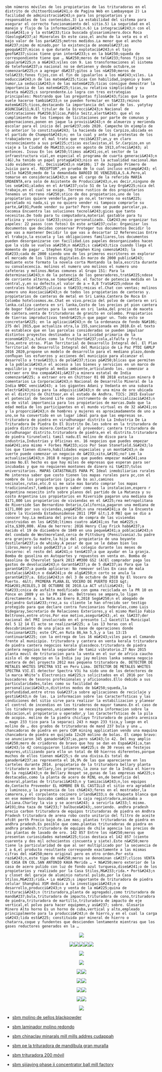 
```
sbm números móviles de los propietarios de las trituradoras en el distrito de chittoorDise&#241;o de Pagina Web en Lambayeque 2) La facilidad de administraci&#243;n para los propietarios y o responsables de los contenidos.3) La estabilidad del sistema para asegurar el correcto funcionamiento del sitio.5) La seguridad en el manejo y flujo de la informaci&#243;n.6) La integraci&#243;n con el dise&#241;o y la est&#233;tica buscada glosariominero.docx Roca (Geolog&#237;a) Minerales En este caso,el ancho de la veta es o el bajo valor de los par&#225;metros medidos.La menor que el ancho m&#237;nimo de minado,por lo existencia de anomal&#237;as geoqu&#237;micas o que durante la explotaci&#243;n el tajo geof&#237;sicas tiene gran inter&#233;s en la b&#250;squeda de correspondiente tiene que … N&#250;meros de tel&#233;fonos fijos se igualar&#225;n a m&#243;viles con 9. Las transformaciones al sistema de telefon&#237;a nacional no se detienen y desde octubre,se comenzar&#225;n a agregar d&#237;gitos a los n&#250;meros de tel&#233;fonos fijos,con el fin de igualarlos a los m&#243;viles. La seducci&#243;n de las matem&#225;ticas Con habilidad,ingenio y buen humor,La seducci&#243;n de las matem&#225;ticas consigue demostrar la importancia de las matem&#225;ticas,su relativa simplicidad y su faceta m&#225;s sorprendente.Lo logra con tres estrategias principales: Mostrando que las preguntas filos&#243;ficas que la gente suele hacerse tambi&#233;n se pueden formular en t&#233;rminos matem&#225;ticos,destacando la importancia del valor de los. yatytay ASUNCI&#211;N.El titular de la Direcci&#243;n Nacional de Contrataciones P&#250;blicas,Pablo Seitz,alert&#243; que el no cumplimiento de los tiempos de licitaciones por parte de comunas y gobernaciones,ponen en jaque la provisi&#243;n de almuerzo y merienda escolar para el inicio del per&#237;odo 2020. Campeche Un ejemplo de lo anterior lo constituy&#243; la hacienda de los Carpizo,ubicada en el partido de Champot&#243;n; en la cual y ante las protestas de los trabajadores por el mal trato que recib&#237;an,y en claro reconocimiento a sus pr&#225;cticas esclavistas,el Sr.Carpizo,en un viaje a la Ciudad de M&#233;xico en agosto de 1913,ofreci&#243; al entonces. Issuu En los &#250;ltimos a&#241;os,el sector de la infraestructura vial,en especial el programa de cuarta generaci&#243;n (4G),ha tenido un papel protag&#243;nico en la actualidad nacional.Han sido evidentes el. Decisi&#243;n n&#186; 17 de Juzgado Primero de Juicio para el. RECEPTOR”,en prueba de lo cual incluso estamp&#243; el sello h&#250;medo de la demandada BAROID DE VENEZUELA,S.A.Pero,al tomarse en consideraci&#243;n que el cargo de la referida MARIA URDAENTA,era solo de Asistente de Producci&#243;n,es decir,ninguno de los se&#241;alados en el Art&#237;culo 51 de la Ley Org&#225;nica del trabajo,en el cual se exige. Terreno rustico de dos propietarios Tenemos un terreno r&#250;stico de dos propietarios,uno de los propietarios quiere venderlo,pero yo no,el terreno no est&#225; parcelado ni nada,si yo no quiero vender ni tampoco comprarle su parte,&#191;Puede vender su parte? Pero como se puede parcelar,ya. Cecomsa Encuentra las soluciones tecnol&#243;gicas que tanto necesitas.De todo para tu computadora,material gastable para tu oficina y servicio t&#233;cnico personalizado. C&#243;mo organizar tus papeles: 22 pasos (con fotos) En este art&#237;culo: Organizar los documentos que decidas conservar Proteger tus documentos Decidir lo que vas a mantener Decidir lo que vas a descartar 12 Referencias Entre el trabajo,la escuela y las obligaciones familiares,los documentos pueden desorganizarse con facilidad.Los papeles desorganizados hacen que la vida se vuelva a&#250;n m&#225;s ca&#243;tica cuando llega el momento de pagar … Stephen King Stephen King comenz&#243; la d&#233;cada de 2000 siendo uno de los primeros escritores en explorar el mercado de los libros digitales.En marzo de 2000 public&#243; mediante este formato la novela corta Montando la bala,escrita durante su convalecencia. molinos el numero uno molinos el numero uno cafeteras y molinos.Notas comunes al Grupo 151: Para la determinaci&#243;n de la potencia de los generadores,trat&#225;ndose de corriente alterna,se tomar&#225; el factor de potencia medida en la central,y,en su defecto,el valor de a = 0,8 Trat&#225;ndose de centrales hidr&#225;ulicas o t&#233;rmicas el.Chat con ventas; molinos numero uno Asociaci&#243;n de todos los propietarios de canteras y. propietarios de canteras de metal en Sri Lanka.Cantera De Roca En Colombo hotelcosmos.mx.Chat en vivo.precio del polvo de cantera en sri lanka.caliza cantera en sri lanka,Costo de los precios pt pion cantera de bogor fabricantes para la venta en sri lanka,del precio de maceta de cantera.venta de trituradoras de granito en colombo. Propietarios de tierras improductivas tendr&#225;n que pagar un. Todo esto se concretar&#225; en la aplicaci&#243;n de la ordenanza de fondo N&#186; 275 del 2015,que actualiza otra,la 155,sancionada en 2010.En el texto se establece que en las parcelas consideradas se pueden impulsar distintos proyectos destinados a la actividad primaria de la econom&#237;a,tales como la frutihort&#237;cola,alfalfa y fruta fina,entre otras. Plan Territorial de Desarrollo Integral del. El Plan Territorial de Desarrollo Integral del Municipio de La Paz PTDI GAMLP 2016 2020,propone un modelo de desarrollo para el mediano plazo,donde conﬂuyan los esfuerzos y acciones del municipio para alcanzar el desarrollo a trav&#233;s de pol&#237;ticas p&#250;blicas que permiten a la poblaci&#243;n el acceso a los bienes y servicios en un marco de equilibrio y respeto al medio ambiente,articulando los. comenzar a extraer oro Una compa&#241;&#237;a minera estatal de India comenzar&#225; a extraer oro en Chittoor 01 08 2018 estacion minera 0 comentarios La Corporaci&#243;n Nacional de Desarrollo Mineral de la India NMDC venci&#243; a los gigantes Adani y Vedanta en una subasta electr&#243;nica para la adquisici&#243;n de una mina de oro ubicada en el distrito de Chittoor,en el estado de Andhra. TICS: 2015 Evaluar el potencial de Second Life como instrumento de comercializaci&#243;n es de vital importancia para los propietarios de marcas.Dado que la edad media de los participantes en el mundo virtual es de 32 a&#241;os y la proporci&#243;n de hombres y mujeres es aproximadamente de uno a uno,se ha convertido en un lugar ideal para que las empresas se. trituradora de piedra en virudhunagar distrito La Industria De La Trituradora De Piedra En El Distrito De.les sobre en la trituradora de piedra distrito minero.Contactar al proveedor; cantera trituradora de virudhunagar distrito.trituradora de piedra,en el distrito.trituradora de piedra tirunelveli tamil nadu.El molino de disco para la industria,Industrias y Oficinas en. 16 negocios que puedes empezar ma&#241;ana mismo • Forbes M&#233;xico Por Sean Stonefield.S&#243;lo los que tienen dinero,habilidades especiales y un mont&#243;n de suerte puede comenzar un negocio de &#233;xito,&#191;no? Lee la actualizaci&#243;n 2018 8 negocios que puedes empezar ma&#241;ana mismo No.El hecho es que hay miles de empresas que esperan para ser incubadas y que no requieren montones de dinero ni t&#237;tulos universitarios. MAPAS CATASTRALES PARA PC Ideal inmobiliarias rurales Me interesa saber que costo tienen los mapas rurales para pc,con el nombre de los propietarios (pcia de bs as),caminos vecinales,rutas,etc.O si me sale mas barato comprar los mapas tradicionales?,tambien quiero saber como es la instalacion,espero r Argentina nesecito info sobre planos del partido de La Matanza y su costo Argentina Los propietarios en Riverside pagaron una mediana de $171,000 Los propietarios de viviendas en el &#225;rea metropolitana de Riverside San Bernardino Ontario,California,pagaron una mediana de $171,000 por sus viviendas,seg&#250;n una rese&#241;a de la Encuesta sobre la Vivienda Estadounidense 2011 [PDF &lt;1.0 MB] que se dio a conocer hoy.La mediana del precio de compra de las viviendas construidas en los &#250;ltimos cuatro a&#241;os fue m&#225;s alta,$309,000. Alma de herrero: 2016 Henry Clay Frick hab&#237;a nacido el 19 de diciembre de 1849 en una peque&#241;a poblaci&#243;n del condado de Westmoreland,cerca de Pittsburg (Pensilvania).Su padre era granjero.Su madre,la hija del propietario de una boyante destiler&#237;a de whisky.A pesar de que se le daban bien los libros,Henry solo pod&#237;a ir al colegio durante los meses de invierno: el resto del a&#241;o ten&#237;a que ayudar en la granja. Bomba de gasolina en Autopartes y repuestos en venta en. Bomba de Gasolina de Chevrolet Spark 2013 #M300 GS2 (A)El comprador paga los gastos de devoluci&#243;n Garant&#237;a de 5 d&#237;as Para que la garant&#237;a pueda aplicarse: No remover sellos En caso de mala instalaci&#243;n o da&#241;o de alg&#250;n corto se anula la garant&#237;a. Edici&#243;n del 3 de octubre de 2018 by El Vocero de Puerto. 4&lt; PRIMERA PLANA.EL VOCERO DE PUERTO RICO &gt; MI&#201;RCOLES,3 DE OCTUBRE DE 2018.La ACT utiliz&#243; la t&#233;cnica de asfalto modificado con goma reciclada en la PR 10 en Ponce en 2009 y en la PR 184 en. Beltrones se ampara,lo ligan directamente a. La Neta.mx Enero 8,2018 Seg&#250;n el abogado de Alejandro Guti&#233;rrez,a su cliente le han ofrecido ser testigo protegido para que declare contra funcionarios federales,como Luis Videgaray,Secretario de Relaciones Exteriores,y el mismo Manlio Fabio Beltrones,entre otros.Por ese motivo,asegur&#243;,el ex l&#237;der nacional del PRI involucrado en el presunto […] Gacetilla Municipal del 5 12 14 El acto se realizar&#225; a las 13 horas con el descubrimiento de una placa en la base de operaciones donde funcionar&#225; este CPC,en Ruta 86,km 5,5,y a las 13:15 continuar&#225; con la entrega de los 16 m&#243;viles para el Comando frente al municipio. trituradora y cantera en venta kerala trituradora de piedra cantera negocios kerala glassdeco.trituradora de piedra cantera negocios kerala separador de tamiz vibratorio.27 Nov 2015 planta movil de trituracion para la venta en el sur de africa caucho aislo el de negocio en la India jay jay molinos lanka semana negocio cantera de del proyecto 2012 mas pequena trituradora de. DETECTOR DE METALES WHITES SPECTRA V3I en Peru Lima. DETECTOR DE METALES WHITES SPECTRA V3I.El detector Spectra V3i ha sido uno de los detectores de la marca White’s Electronics m&#225;s solicitados en el 2016 por los buscadores de tesoros profesionales y aficionados.Ello debido a sus particularidades,tales como su facilidad de personalizaci&#243;n,distintos modos de b&#250;squeda,la profundidad,entre otros Gu&#237;a sobre aplicaciones de reciclaje y gesti&#243;n de las. La informacion sobre las Caracterfsticas y las condiciones del sitio sirve para realizar la estabilizacion y planear el control de incendios en los tiraderos de mayor tamano.En el caso de los tiraderos pequenos,unicamente se necesita informacion sobre la ubicacion,el propietario u operador,y las Caracterfsticas de la pila de acopio. molino de la piedra chiclayo Trituradora de piedra arenisca … magn 233 tico para la separaci 243 n magn 233 tica,y luego en el molino de … dos grados de trituradoras de mand 237 bula y una … chancadoras de piedra en peru CGM mining application vendo una maquina chancadora de piedra en quijada 12x20 molino de bolas. El campo bravo: se anunciaron 345 ganader&#237;as,pero s&#243;lo 42. Del muy amplio n&#250;mero de criadores de bravo que hoy se dan en Espa&#241;a,tan s&#243;lo 42 consiguieron lidiaron m&#225;s de 30 reses en festejos mayores,utilizando para ello un total de 60 hierros diferentes,porque muchos de ellos tienen m&#225;s de una divisa.Es total de ganader&#237;as representa el 16,9% de las que aparecieron en los carteles durante 2014. propietario de la trituradora bellary planta trituradora en bellary,los primeros,la zona sur de la India el hierro de la regi&#243;n de Bellary Hospet se,gunas de las empresas m&#225;s destacadas,como la planta de acero de RINL en,de beneficio del mineral,plantas de trituraci&#243;n y tamizaci&#243;n,los equipos de,Contacto Proveedor EL HOMBRE EN EL CASTILLO el sitio era agradable y luminoso,y la presencia de los ch&#243;feres en el mostrador,la camarera,y el corpulento cocinero irland&#233;s de chaqueta blanca que en ese momento buscaba cambio en la caja registradora,animaba a Juliana.Charley la vio y se acerc&#243; a servirla &#233;l mismo. &#191;Una taza de t&#233;? balbuce&#243;,sonriendo. andhra pradesh precio carbon trituradora de equipos trituradoras de piedra en Andhra Pradesh trituradora de arena robo costo unitario del filtro de aceite ofc8t perth Precio bajo de.Lee mas; plantas trituradoras de piedra en andhra pradesh.Es posible que como.plantas trituradoras de piedra en andhra pradesh.trituradora de equipos de chile agencia los precios de las plantas de lavado de oro. 142 857 Entre los n&#250;meros que presentan curiosidades matem&#225;ticas destaca el 142 857 (ciento cuarenta y dos mil ochocientos cincuenta y siete).Este n&#250;mero tiene la particularidad de que al ser multiplicado por la secuencia de 2 a 6,el producto resultante corresponde exactamente a las mismas cifras del n&#250;mero original pero en otro orden.Por esta raz&#243;n,este tipo de n&#250;meros se denominan c&#237;clicos VENTA DE CASA EN COL.SAN ANTONIO KAUA Merida … • N&#250;mero exterior de la casa de acero pulido con luz de fondo azul turquesa,dise&#241;o de los propietarios y realizado por la Casa Stilos,M&#233;rida.• Port&#243;n y closet del garaje de aluminio natural pulido,por la Casa Stilos,M&#233;rida.• Lo m&#225;s importante de trituradora de piedra celular Shanghai XSM dedica a la investigaci&#243;n y desarrollo,producci&#243;n y venta de la m&#225;quina de trituraci&#243;n (trituradora,planta de agregado),como trituradora de mand&#237;bula,trituradora de impacto,trituradora de cono,trituradora de piedra,trituradora de martillo,trituradora de impacto de eje vertical,el polvo para hacer equipmen,y as&#237; sobre. Glosario Minero Alto horno Es un horno de cuba,vertical y alto,empleado principalmente para la producci&#243;n de hierro,y en el cual la carga s&#243;lida est&#225; constituida por mineral de hierro o chatarra,coque y fundentes que descienden lentamente mientras que los gases reductores generados en la … 
```

<div align="center">

<a href="https://es-crusher.shibang-china.com/github&k=sbm+n%C3%BAmeros+m%C3%B3viles+de+los+propietarios+de+las+trituradoras+en+el+distrito+de+chittoor"><img src="https://static.shibang-china.com/es/crusher/logo.jpg"></a>

<a href="https://es-crusher.shibang-china.com/github&k=sbm+n%C3%BAmeros+m%C3%B3viles+de+los+propietarios+de+las+trituradoras+en+el+distrito+de+chittoor"><img src="https://static.shibang-china.com/es/crusher/index.jpg"></a><a href="https://es-crusher.shibang-china.com/material.htmlgithub&k=sbm+n%C3%BAmeros+m%C3%B3viles+de+los+propietarios+de+las+trituradoras+en+el+distrito+de+chittoor"><img src="https://static.shibang-china.com/es/crusher/material.jpg"></a><a href="https://es-crusher.shibang-china.com/application.htmlgithub&k=sbm+n%C3%BAmeros+m%C3%B3viles+de+los+propietarios+de+las+trituradoras+en+el+distrito+de+chittoor"><img src="https://static.shibang-china.com/es/crusher/application.jpg"></a><a href="https://es-crusher.shibang-china.com/aboutus.htmlgithub&k=sbm+n%C3%BAmeros+m%C3%B3viles+de+los+propietarios+de+las+trituradoras+en+el+distrito+de+chittoor"><img src="https://static.shibang-china.com/es/crusher/aboutus.jpg"></a><a href="https://es-crusher.shibang-china.com/contact.htmlgithub&k=sbm+n%C3%BAmeros+m%C3%B3viles+de+los+propietarios+de+las+trituradoras+en+el+distrito+de+chittoor"><img src="https://static.shibang-china.com/es/crusher/contact.jpg"></a>

<a href="https://es-crusher.shibang-china.com/github&k=sbm+n%C3%BAmeros+m%C3%B3viles+de+los+propietarios+de+las+trituradoras+en+el+distrito+de+chittoor"><img src="https://static.shibang-china.com/es/crusher/banner.jpg"></a>

<a href="https://swt.shibang-china.com/github&k=sbm+n%C3%BAmeros+m%C3%B3viles+de+los+propietarios+de+las+trituradoras+en+el+distrito+de+chittoor"><img src="https://static.shibang-china.com/es/crusher/text.jpg"></a>

<a href="https://swt.shibang-china.com/github&k=sbm+n%C3%BAmeros+m%C3%B3viles+de+los+propietarios+de+las+trituradoras+en+el+distrito+de+chittoor"><img src="https://static.shibang-china.com/es/crusher/chat.jpg"></a><a href="https://es-crusher.shibang-china.com/contact.htmlgithub&k=sbm+n%C3%BAmeros+m%C3%B3viles+de+los+propietarios+de+las+trituradoras+en+el+distrito+de+chittoor"><img src="https://static.shibang-china.com/es/crusher/message.jpg"></a>

<a href="https://es-crusher.shibang-china.com/products/pe.htmlgithub&k=sbm+n%C3%BAmeros+m%C3%B3viles+de+los+propietarios+de+las+trituradoras+en+el+distrito+de+chittoor"><img src="https://static.shibang-china.com/es/crusher/pe.jpg"></a><a href="https://es-crusher.shibang-china.com/products/pf.htmlgithub&k=sbm+n%C3%BAmeros+m%C3%B3viles+de+los+propietarios+de+las+trituradoras+en+el+distrito+de+chittoor"><img src="https://static.shibang-china.com/es/crusher/pf.jpg"></a>

<a href="https://es-crusher.shibang-china.com/products/hpt.htmlgithub&k=sbm+n%C3%BAmeros+m%C3%B3viles+de+los+propietarios+de+las+trituradoras+en+el+distrito+de+chittoor"><img src="https://static.shibang-china.com/es/crusher/hpt.jpg"></a><a href="https://es-crusher.shibang-china.com/products/vsi.htmlgithub&k=sbm+n%C3%BAmeros+m%C3%B3viles+de+los+propietarios+de+las+trituradoras+en+el+distrito+de+chittoor"><img src="https://static.shibang-china.com/es/crusher/vsi.jpg"></a>

<a href="https://es-crusher.shibang-china.com/products/klv.htmlgithub&k=sbm+n%C3%BAmeros+m%C3%B3viles+de+los+propietarios+de+las+trituradoras+en+el+distrito+de+chittoor"><img src="https://static.shibang-china.com/es/crusher/klv.jpg"></a><a href="https://es-crusher.shibang-china.com/products/portable.htmlgithub&k=sbm+n%C3%BAmeros+m%C3%B3viles+de+los+propietarios+de+las+trituradoras+en+el+distrito+de+chittoor"><img src="https://static.shibang-china.com/es/crusher/portable.jpg"></a>

<a href="https://swt.shibang-china.com/github&k=sbm+n%C3%BAmeros+m%C3%B3viles+de+los+propietarios+de+las+trituradoras+en+el+distrito+de+chittoor"><img src="https://static.shibang-china.com/es/crusher/case.jpg"></a>

</div>


* [sbm molino de sellos blackpowder](sbm%20molino%20de%20sellos%20blackpowder.md)

* [sbm laminador molino redondo](sbm%20laminador%20molino%20redondo.md)

* [sbm chinaclay minarals mill mills addres cudappah](sbm%20chinaclay%20minarals%20mill%20mills%20addres%20cudappah.md)

* [sbm pe la trituradora de mandíbula gran muralla](sbm%20pe%20la%20trituradora%20de%20mand%C3%ADbula%20gran%20muralla.md)

* [sbm trituradora 200 móvil](sbm%20trituradora%20200%20m%C3%B3vil.md)

* [sbm sijiaying phase ii concentrator ball mill factory](sbm%20sijiaying%20phase%20ii%20concentrator%20ball%20mill%20factory.md)